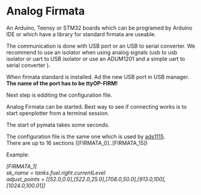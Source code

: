 # Analog Firmata

An Arduino, Teensy or STM32 boards which can be programed by Arduino IDE or which have a library for standard firmata are useable.

The communication is done with USB port or an USB to serial converter. We recommend to use an isolator when using analog signals \(usb to usb isolator or uart to USB isolator or use an ADUM1201 and a simple uart to serial converter \).

When firmata standard is installed. Ad the new USB port in USB manager. **The name of the port has to be ttyOP-FIRM!**

Next step is edditing the configuration file.

Analog Firmata can be started. Best way to see if connecting works is to start openplotter from a terminal session.

The start of pymata takes some seconds.

The configuration file is the same one which is used by [ads1115](analog-ads1115.md).  
There are up to 16 sections \(\[FIRMATA\_0\]..\[FIRMATA\_15\]\)

Example:

_\[FIRMATA\_1\]  
sk\_name = tanks.fuel.right.currentLevel  
adjust\_points = \[\[52.0,0.0\],\[522.0,25.0\],\[708.0,50.0\],\[913.0,100\],\[1024.0,100.01\]\]_

